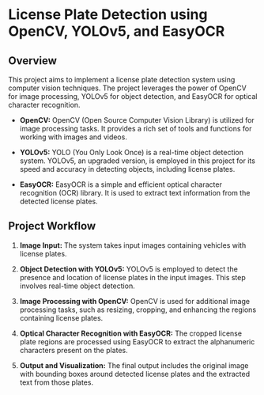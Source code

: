 # License Plate Detection using OpenCV, YOLOv5, and EasyOCR

## Overview

This project aims to implement a license plate detection system using computer vision techniques. The project leverages the power of OpenCV for image processing, YOLOv5 for object detection, and EasyOCR for optical character recognition.

-  **OpenCV:** OpenCV (Open Source Computer Vision Library) is utilized for image processing tasks. It provides a rich set of tools and functions for working with images and videos.

-  **YOLOv5:** YOLO (You Only Look Once) is a real-time object detection system. YOLOv5, an upgraded version, is employed in this project for its speed and accuracy in detecting objects, including license plates.

-  **EasyOCR:** EasyOCR is a simple and efficient optical character recognition (OCR) library. It is used to extract text information from the detected license plates.


## Project Workflow

1.  **Image Input:** The system takes input images containing vehicles with license plates.

2.  **Object Detection with YOLOv5:** YOLOv5 is employed to detect the presence and location of license plates in the input images. This step involves real-time object detection.

3.  **Image Processing with OpenCV:** OpenCV is used for additional image processing tasks, such as resizing, cropping, and enhancing the regions containing license plates.

4.  **Optical Character Recognition with EasyOCR:** The cropped license plate regions are processed using EasyOCR to extract the alphanumeric characters present on the plates.

5.  **Output and Visualization:** The final output includes the original image with bounding boxes around detected license plates and the extracted text from those plates.
